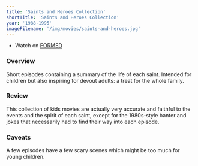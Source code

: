 ```yaml
---
title: 'Saints and Heroes Collection'
shortTitle: 'Saints and Heroes Collection'
year: '1988-1995'
imageFilename: '/img/movies/saints-and-heroes.jpg'
---
```


* Watch on [FORMED](https://watch.formed.org/the-saints-and-heroes-collection)

### Overview

Short episodes containing a summary of the life of each saint. Intended for children but also inspiring for devout adults: a treat for the whole family.

### Review

This collection of kids movies are actually very accurate and faithful to the events and the spirit of each saint, except for the 1980s-style banter and jokes that necessarily had to find their way into each episode.

### Caveats

A few episodes have a few scary scenes which might be too much for young children.
